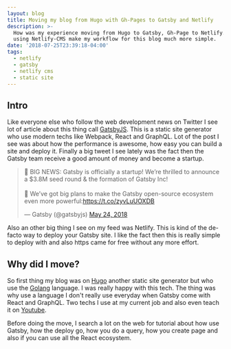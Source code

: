 ```yaml
---
layout: blog
title: Moving my blog from Hugo with Gh-Pages to Gatsby and Netlify
description: >-
  How was my experience moving from Hugo to Gatsby, Gh-Page to Netlify. How
  using Netlify-CMS make my workflow for this blog much more simple.
date: '2018-07-25T23:39:18-04:00'
tags:
  - netlify
  - gatsby
  - netlify cms
  - static site
---
```

## Intro

Like everyone else who follow the web development news on Twitter I see lot of article about this thing call [GatsbyJS](https://www.gatsbyjs.org/). This is a static site generator who use modern techs like Webpack, React and GraphQL. Lot of the post I see was about how the performance is awesome, how easy you can build a site and deploy it. Finally a big tweet I see lately was the fact then the Gatsby team receive a good amount of money and become a startup.

<blockquote class="twitter-tweet" data-lang="en"><p lang="en" dir="ltr">📣 BIG NEWS: Gatsby is officially a startup! We’re thrilled to announce a $3.8M seed round &amp; the formation of Gatsby Inc!<br><br>💪 We’ve got big plans to make the Gatsby open-source ecosystem even more powerful:<a href="https://t.co/zyvLuUOXDB">https://t.co/zyvLuUOXDB</a></p>&mdash; Gatsby (@gatsbyjs) <a href="https://twitter.com/gatsbyjs/status/999684072501792768?ref_src=twsrc%5Etfw">May 24, 2018</a></blockquote>

Also an other big thing I see on my feed was Netlify. This is kind of the de-facto way to deploy your Gatsby site. I like the fact then this is really simple to deploy with and also https came for free without any more effort.

## Why did I move?

So first thing my blog was on [Hugo](https://gohugo.io/) another static site generator but who use the [Golang](https://golang.org/) language. I was really happy with this tech. The thing was why use a language I don't really use everyday when Gatsby come with React and GraphQL. Two techs I use at my current job and also even teach it on [Youtube](https://www.youtube.com/channel/UC7R7bcH9-KEBDiGNP1mZnmw).

Before doing the move, I search a lot on the web for tutorial about how use Gatsby, how the deploy go, how you do a query, how you create page and also if you can use all the React ecosystem.
